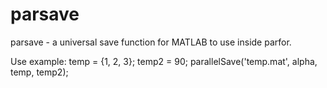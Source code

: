# parsave
parsave - a universal save function for MATLAB to use inside parfor.

Use example:
	temp = {1, 2, 3};
    temp2 = 90;
    parallelSave('temp.mat', alpha, temp, temp2);